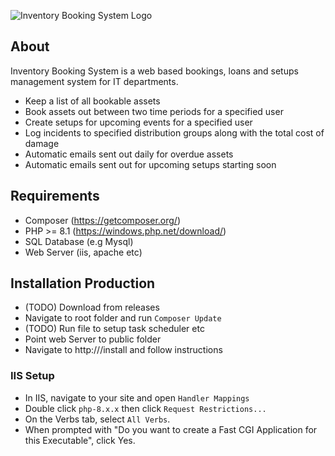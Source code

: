 ![Inventory Booking System Logo](https://user-images.githubusercontent.com/6664974/225930143-0f33b85c-e915-4a11-bbb9-e6f900cff473.png)

## About

Inventory Booking System is a web based bookings, loans and setups management system for IT departments.

- Keep a list of all bookable assets
- Book assets out between two time periods for a specified user
- Create setups for upcoming events for a specified user
- Log incidents to specified distribution groups along with the total cost of damage
- Automatic emails sent out daily for overdue assets
- Automatic emails sent out for upcoming setups starting soon

## Requirements
- Composer (https://getcomposer.org/)
- PHP >= 8.1 (https://windows.php.net/download/)
- SQL Database (e.g Mysql)
- Web Server (iis, apache etc)

## Installation Production

- (TODO) Download from releases
- Navigate to root folder and run `Composer Update`
- (TODO) Run file to setup task scheduler etc
- Point web Server to public folder
- Navigate to http://<websitename>/install and follow instructions

### IIS Setup

- In IIS, navigate to your site and open `Handler Mappings`
- Double click `php-8.x.x` then click `Request Restrictions...`
- On the Verbs tab, select `All Verbs`.
- When prompted with "Do you want to create a Fast CGI Application for this Executable", click Yes.